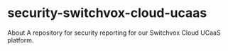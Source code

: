 # security-switchvox-cloud-ucaas
About A repository for security reporting for our Switchvox Cloud UCaaS platform.
